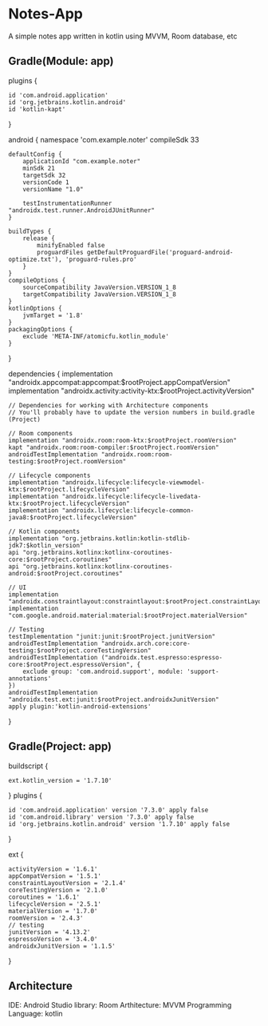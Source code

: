 # Notes-App
A simple notes app written in kotlin using MVVM, Room database, etc

## Gradle(Module: app)
plugins {
    
    id 'com.android.application'
    id 'org.jetbrains.kotlin.android'
    id 'kotlin-kapt'
}

android {
    namespace 'com.example.noter'
    compileSdk 33

    defaultConfig {
        applicationId "com.example.noter"
        minSdk 21
        targetSdk 32
        versionCode 1
        versionName "1.0"

        testInstrumentationRunner "androidx.test.runner.AndroidJUnitRunner"
    }

    buildTypes {
        release {
            minifyEnabled false
            proguardFiles getDefaultProguardFile('proguard-android-optimize.txt'), 'proguard-rules.pro'
        }
    }
    compileOptions {
        sourceCompatibility JavaVersion.VERSION_1_8
        targetCompatibility JavaVersion.VERSION_1_8
    }
    kotlinOptions {
        jvmTarget = '1.8'
    }
    packagingOptions {
        exclude 'META-INF/atomicfu.kotlin_module'
    }
}

dependencies {
    implementation "androidx.appcompat:appcompat:$rootProject.appCompatVersion"
    implementation "androidx.activity:activity-ktx:$rootProject.activityVersion"

    // Dependencies for working with Architecture components
    // You'll probably have to update the version numbers in build.gradle (Project)

    // Room components
    implementation "androidx.room:room-ktx:$rootProject.roomVersion"
    kapt "androidx.room:room-compiler:$rootProject.roomVersion"
    androidTestImplementation "androidx.room:room-testing:$rootProject.roomVersion"

    // Lifecycle components
    implementation "androidx.lifecycle:lifecycle-viewmodel-ktx:$rootProject.lifecycleVersion"
    implementation "androidx.lifecycle:lifecycle-livedata-ktx:$rootProject.lifecycleVersion"
    implementation "androidx.lifecycle:lifecycle-common-java8:$rootProject.lifecycleVersion"

    // Kotlin components
    implementation "org.jetbrains.kotlin:kotlin-stdlib-jdk7:$kotlin_version"
    api "org.jetbrains.kotlinx:kotlinx-coroutines-core:$rootProject.coroutines"
    api "org.jetbrains.kotlinx:kotlinx-coroutines-android:$rootProject.coroutines"

    // UI
    implementation "androidx.constraintlayout:constraintlayout:$rootProject.constraintLayoutVersion"
    implementation "com.google.android.material:material:$rootProject.materialVersion"

    // Testing
    testImplementation "junit:junit:$rootProject.junitVersion"
    androidTestImplementation "androidx.arch.core:core-testing:$rootProject.coreTestingVersion"
    androidTestImplementation ("androidx.test.espresso:espresso-core:$rootProject.espressoVersion", {
        exclude group: 'com.android.support', module: 'support-annotations'
    })
    androidTestImplementation "androidx.test.ext:junit:$rootProject.androidxJunitVersion"
    apply plugin:'kotlin-android-extensions'
}



## Gradle(Project: app)
buildscript {
    
    ext.kotlin_version = '1.7.10'

}
plugins {
    
    id 'com.android.application' version '7.3.0' apply false
    id 'com.android.library' version '7.3.0' apply false
    id 'org.jetbrains.kotlin.android' version '1.7.10' apply false
}

ext {
    
    activityVersion = '1.6.1'
    appCompatVersion = '1.5.1'
    constraintLayoutVersion = '2.1.4'
    coreTestingVersion = '2.1.0'
    coroutines = '1.6.1'
    lifecycleVersion = '2.5.1'
    materialVersion = '1.7.0'
    roomVersion = '2.4.3'
    // testing
    junitVersion = '4.13.2'
    espressoVersion = '3.4.0'
    androidxJunitVersion = '1.1.5'
}

## Architecture 
IDE: Android Studio
library: Room 
Arthitecture: MVVM
Programming Language: kotlin
